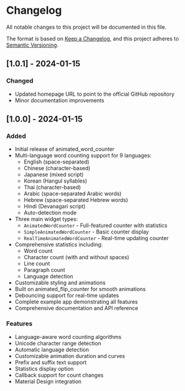 # Changelog

All notable changes to this project will be documented in this file.

The format is based on [Keep a Changelog](https://keepachangelog.com/en/1.0.0/),
and this project adheres to [Semantic Versioning](https://semver.org/spec/v2.0.0.html).

## [1.0.1] - 2024-01-15

### Changed

- Updated homepage URL to point to the official GitHub repository
- Minor documentation improvements

## [1.0.0] - 2024-01-15

### Added

- Initial release of animated_word_counter
- Multi-language word counting support for 9 languages:
  - English (space-separated)
  - Chinese (character-based)
  - Japanese (mixed script)
  - Korean (Hangul syllables)
  - Thai (character-based)
  - Arabic (space-separated Arabic words)
  - Hebrew (space-separated Hebrew words)
  - Hindi (Devanagari script)
  - Auto-detection mode
- Three main widget types:
  - `AnimatedWordCounter` - Full-featured counter with statistics
  - `SimpleAnimatedWordCounter` - Basic counter display
  - `RealTimeAnimatedWordCounter` - Real-time updating counter
- Comprehensive statistics including:
  - Word count
  - Character count (with and without spaces)
  - Line count
  - Paragraph count
  - Language detection
- Customizable styling and animations
- Built on animated_flip_counter for smooth animations
- Debouncing support for real-time updates
- Complete example app demonstrating all features
- Comprehensive documentation and API reference

### Features

- Language-aware word counting algorithms
- Unicode character range detection
- Automatic language detection
- Customizable animation duration and curves
- Prefix and suffix text support
- Statistics display option
- Callback support for count changes
- Material Design integration
